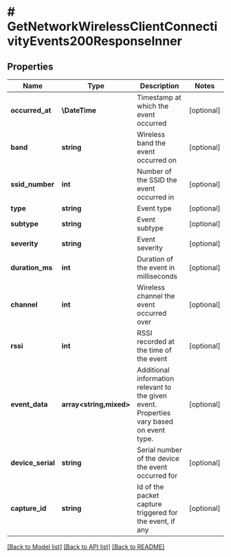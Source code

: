 # # GetNetworkWirelessClientConnectivityEvents200ResponseInner

## Properties

Name | Type | Description | Notes
------------ | ------------- | ------------- | -------------
**occurred_at** | **\DateTime** | Timestamp at which the event occurred | [optional]
**band** | **string** | Wireless band the event occurred on | [optional]
**ssid_number** | **int** | Number of the SSID the event occurred in | [optional]
**type** | **string** | Event type | [optional]
**subtype** | **string** | Event subtype | [optional]
**severity** | **string** | Event severity | [optional]
**duration_ms** | **int** | Duration of the event in milliseconds | [optional]
**channel** | **int** | Wireless channel the event occurred over | [optional]
**rssi** | **int** | RSSI recorded at the time of the event | [optional]
**event_data** | **array<string,mixed>** | Additional information relevant to the given event. Properties vary based on event type. | [optional]
**device_serial** | **string** | Serial number of the device the event occurred for | [optional]
**capture_id** | **string** | Id of the packet capture triggered for the event, if any | [optional]

[[Back to Model list]](../../README.md#models) [[Back to API list]](../../README.md#endpoints) [[Back to README]](../../README.md)
